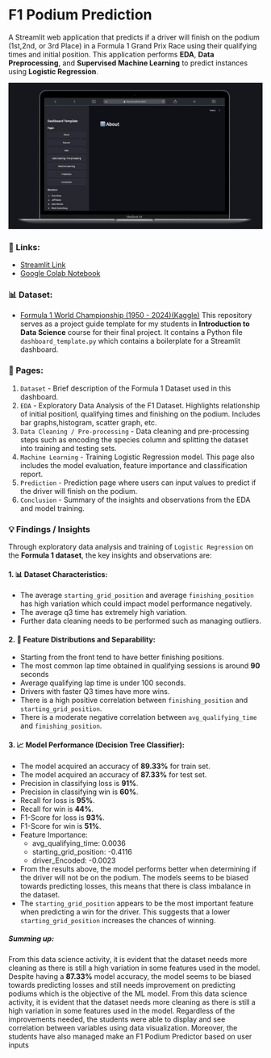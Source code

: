 # F1 Podium Prediction
A Streamlit web application that predicts if a driver will finish on the podium (1st,2nd, or 3rd Place) in a Formula 1 Grand Prix Race using their qualifying times and initial position. This application performs **EDA**, **Data Preprocessing**, and **Supervised Machine Learning** to predict instances using **Logistic Regression**.


![Main Page Screenshot](screenshots/main_page_screenshot.png)



### 🔗 Links:  
-  [Streamlit Link](https://f1-podium-prediction.streamlit.app/)
-  [Google Colab Notebook](https://colab.research.google.com/drive/1AxRBCJX24u00DtShTovHU3tbSkpzfIt7?usp=sharing)


### 📊 Dataset:
- [Formula 1 World Championship (1950 - 2024)(Kaggle)](https://www.kaggle.com/datasets/rohanrao/formula-1-world-championship-1950-2020)
This repository serves as a project guide template for my students in **Introduction to Data Science** course for their final project. It contains a Python file `dashboard_template.py` which contains a boilerplate for a Streamlit dashboard.
### 📖 Pages:

1. `Dataset` - Brief description of the Formula 1 Dataset used in this dashboard.
2. `EDA` - Exploratory Data Analysis of the F1 Dataset. Highlights relationship of initial positionl, qualifying times and finishing on the podium. Includes bar graphs,histogram, scatter graph, etc.
3. `Data Cleaning / Pre-processing` - Data cleaning and pre-processing steps such as encoding the species column and splitting the dataset into training and testing sets.
4. `Machine Learning` - Training Logistic Regression model. This page also includes the model evaluation, feature importance and classification report.
5. `Prediction` - Prediction page where users can input values to predict if the driver will finish on the podium.
6. `Conclusion` - Summary of the insights and observations from the EDA and model training.

### 💡 Findings / Insights
Through exploratory data analysis and training of `Logistic Regression` on the **Formula 1 dataset**, the key insights and observations are:

#### 1. 📊 **Dataset Characteristics**:
                
- The average `starting_grid_position` and average `finishing_position` has high variation which could impact model performance negatively.
- The average q3 time has extremely high variation.
- Further data cleaning needs to be performed such as managing outliers.
#### 2. 📝 **Feature Distributions and Separability**:
                
- Starting from the front tend to have better finishing positions.
- The most common lap time obtained in qualifying sessions is around **90** seconds
- Average qualifying lap time is under 100 seconds.
- Drivers with faster Q3 times have more wins.
- There is a high positive correlation between `finishing_position` and `starting_grid_position`.
- There is a moderate negative correlation between `avg_qualifying_time` and `finishing_position`.
        
#### 3. 📈 **Model Performance (Decision Tree Classifier)**:
        
- The model acquired an accuracy of **89.33%** for train set.
- The model acquired an accuracy of **87.33%** for test set.
- Precision in classifying loss is **91%**.
- Precision in classifying win is **60%**.
- Recall for loss is **95%**.
- Recall for win  is **44%**.
- F1-Score for loss is **93%**.
- F1-Score for win is **51%**.
- Feature Importance: 
    - avg_qualifying_time: 0.0036
    - starting_grid_position: -0.4116
    - driver_Encoded: -0.0023
- From the results above, the model performs better when determining if the driver will not be on the podium. The models seems to be biased towards predicting losses, this means that there is class imbalance in the dataset.
- The `starting_grid_position` appears to be the most important feature when predicting a win for the driver. This suggests that a lower `starting_grid_position` increases the chances of winning.

##### **Summing up:**  
From this data science activity, it is evident that the dataset needs more cleaning as there is still a high variation in some features used in the model.
Despite having a **87.33%** model accuracy, the model seems to be biased towards predicting losses and still needs improvement on predicting podiums which is the objective of the ML model.
From this data science activity, it is evident that the dataset needs more cleaning as there is still a high variation in some features used in the model.
Regardless of the improvements needed, the students were able to display and see correlation between variables using data visualization.
Moreover, the students have also managed make an F1 Podium Predictor based on user inputs           
